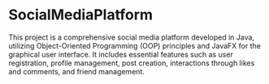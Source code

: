 # SocialMediaPlatform
This project is a comprehensive social media platform developed in Java, utilizing Object-Oriented Programming (OOP) principles and JavaFX for the graphical user interface. It includes essential features such as user registration, profile management, post creation, interactions through likes and comments, and friend management.
